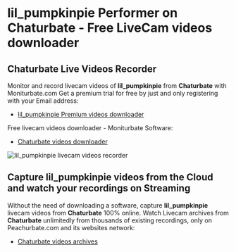 # lil_pumpkinpie Performer on Chaturbate - Free LiveCam videos downloader

## Chaturbate Live Videos Recorder

Monitor and record livecam videos of **lil_pumpkinpie** from **Chaturbate** with Moniturbate.com
Get a premium trial for free by just and only registering with your Email address:
* [lil_pumpkinpie Premium videos downloader](https://moniturbate.com/request-demo-licence-key.html)

Free livecam videos downloader - Moniturbate Software:
* [Chaturbate videos downloader](https://moniturbate.com/moniturbate-download-software.html)

![lil_pumpkinpie livecam videos recorder](https://peachurnet.com/templates/moniturbate-software.png)


## Capture lil_pumpkinpie videos from the Cloud and watch your recordings on Streaming

Without the need of downloading a software, capture **lil_pumpkinpie** livecam videos from **Chaturbate** 100% online.
Watch Livecam archives from **Chaturbate** unlimitedly from thousands of existing recordings, only on Peachurbate.com and its websites network:
* [Chaturbate videos archives](https://peachurnet.com/)